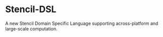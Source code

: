 # Stencil-DSL
A new Stencil Domain Specific Language supporting across-platform and large-scale computation.
